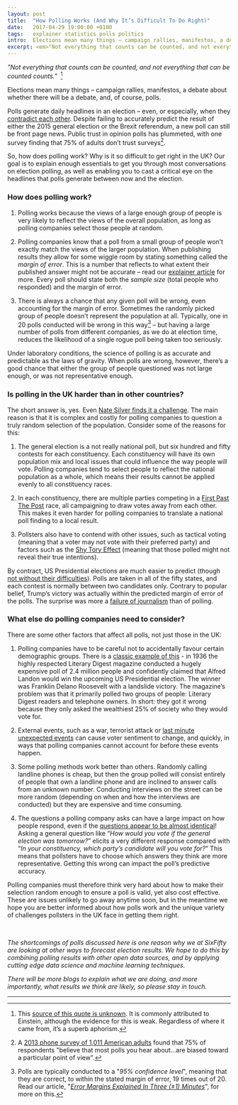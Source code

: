 ```yaml
---
layout: post
title:  "How Polling Works (And Why It’s Difficult To Do Right)"
date:   2017-04-29 19:00:00 +0100
tags:   explainer statistics polls politics
intro:  Elections mean many things – campaign rallies, manifestos, a debate about whether there will be a debate, and, of course, polls.
excerpt: <em>"Not everything that counts can be counted, and not everything that can be counted counts."</em> <br><br> Elections mean many things – campaign rallies, manifestos, a debate about whether there will be a debate, and, of course, polls. <br><br> Polls generate daily headlines in an election – even, or especially, when they <a href="http://www.bbc.co.uk/news/blogs-the-papers-39682374">contradict each other</a>. Despite failing to accurately predict the result of either the 2015 general election or the Brexit referendum, a new poll can still be front page news. Public trust in opinion polls has plummeted, with one survey finding that <a href="https://www.nationaljournal.com/s/71424/poll-americans-dont-trust-polls">75% of adults don’t trust surveys.</a> <br><br> So, how does polling work? Why is it so difficult to get right in the UK? Our goal is to explain enough essentials to get you through most conversations on election polling, as well as enabling you to cast a critical eye on the headlines that polls generate between now and the election.
---
```


_"Not everything that counts can be counted, and not everything that can be counted counts."_  [^1]

Elections mean many things – campaign rallies, manifestos, a debate about whether there will be a debate, and, of course, polls.
 
Polls generate daily headlines in an election – even, or especially, when they [contradict each other](http://www.bbc.co.uk/news/blogs-the-papers-39682374). Despite failing to accurately predict the result of either the 2015 general election or the Brexit referendum, a new poll can still be front page news. Public trust in opinion polls has plummeted, with one survey finding that 75% of adults don’t trust surveys[^2].

So, how does polling work? Why is it so difficult to get right in the UK? Our goal is to explain enough essentials to get you through most conversations on election polling, as well as enabling you to cast a critical eye on the headlines that polls generate between now and the election.


### How does polling work?
 
1. Polling works because the views of a large enough group of people is very likely to reflect the views of the overall population, as long as polling companies select those people at random.

2. Polling companies know that a poll from a small group of people won’t exactly match the views of the larger population. When publishing results they allow for some wiggle room by stating something called the _margin of error_. This is a number that reflects to what extent their published answer might not be accurate – read our [explainer article](http://sixfifty.org.uk/2017/04/28/error-margins/) for more. Every poll should state both the _sample size_ (total people who responded) and the margin of error.

3. There is always a chance that any given poll will be wrong, even accounting for the margin of error. Sometimes the randomly picked group of people doesn’t represent the population at all. Typically, one in 20 polls conducted will be wrong in this way[^3] – but having a large number of polls from different companies, as we do at election time, reduces the likelihood of a single rogue poll being taken too seriously.
 
Under laboratory conditions, the science of polling is as accurate and predictable as the laws of gravity. When polls are wrong, however, there’s a good chance that either the group of people questioned was not large enough, or was not representative enough.
 

### Is polling in the UK harder than in other countries?
 
The short answer is, yes. Even [Nate Silver finds it a challenge](https://fivethirtyeight.com/datalab/what-we-got-wrong-in-our-2015-uk-general-election-model/). The main reason is that it is complex and costly for polling companies to question a truly random selection of the population. Consider some of the reasons for this:
 
1. The general election is a not really national poll, but six hundred and fifty contests for each constituency. Each constituency will have its own population mix and local issues that could influence the way people will vote. Polling companies tend to select people to reflect the national population as a whole, which means their results cannot be applied evenly to all constituency races.

2. In each constituency, there are multiple parties competing in a [First Past The Post](https://www.youtube.com/watch?v=s7tWHJfhiyo) race, all campaigning to draw votes away from each other. This makes it even harder for polling companies to translate a national poll finding to a local result.

3. Pollsters also have to contend with other issues, such as tactical voting (meaning that a voter may not vote with their preferred party) and factors such as the [Shy Tory Effect](https://en.wikipedia.org/wiki/Shy_Tory_Factor) (meaning that those polled might not reveal their true intentions). 
 
By contract, US Presidential elections are much easier to predict (though [not without their difficulties](http://fivethirtyeight.com/features/election-update-why-our-model-is-more-bullish-than-others-on-trump/)). Polls are taken in all of the fifty states, and each contest is normally between two candidates only. Contrary to popular belief, Trump’s victory was actually within the predicted margin of error of the polls. The surprise was more a [failure of journalism](http://www.realclearpolitics.com/articles/2016/11/12/it_wasnt_the_polls_that_missed_it_was_the_pundits_132333.html) than of polling.
 

### What else do polling companies need to consider?
 
There are some other factors that affect all polls, not just those in the UK:
 
1. Polling companies have to be careful not to accidentally favour certain demographic groups. There is a [classic example of this](https://www.wsj.com/articles/SB115974322285279370) - in 1936 the highly respected Literary Digest magazine conducted a hugely expensive poll of 2.4 million people and confidently claimed that Alfred Landon would win the upcoming US Presidential election. The winner was Franklin Delano Roosevelt with a landslide victory. The magazine’s problem was that it primarily polled two groups of people: Literary Digest readers and telephone owners. In short: they got it wrong because they only asked the wealthiest 25% of society who they would vote for.

2. External events, such as a war, terrorist attack or [last minute unexpected events](http://www.newsweek.com/2017/04/21/fbi-director-james-comey-clinton-emails-583247.html) can cause voter sentiment to change, and quickly, in ways that polling companies cannot account for before these events happen.

3. Some polling methods work better than others. Randomly calling landline phones is cheap, but then the group polled will consist entirely of people that own a landline phone and are inclined to answer calls from an unknown number. Conducting interviews on the street can be more random (depending on when and how the interviews are conducted) but they are expensive and time consuming.

4. The questions a polling company asks can have a large impact on how people respond, even if the [questions appear to be almost identical](https://fivethirtyeight.com/features/how-our-uk-election-forecasting-model-works/)! Asking a general question like “_How would you vote if the general election was tomorrow?_” elicits a very different response compared with “_In your constituency, which party’s candidate will you vote for?_” This means that pollsters have to choose which answers they think are more representative. Getting this wrong can impact the poll’s predictive accuracy.

Polling companies must therefore think very hard about how to make their selection random enough to ensure a poll is valid, yet also cost effective. These are issues unlikely to go away anytime soon, but in the meantime we hope you are better informed about how polls work and the unique variety of challenges pollsters in the UK face in getting them right.

 

_The shortcomings of polls discussed here is one reason why we at SixFifty are looking at other ways to forecast election results. We hope to do this by combining polling results with other open data sources, and by applying cutting edge data science and machine learning techniques._
 
_There will be more blogs to explain what we are doing, and more importantly, what results we think are likely, so please stay in touch._

--- 

[^1]: This [source of this quote is unknown](http://quoteinvestigator.com/2010/05/26/everything-counts-einstein/). It is commonly attributed to Einstein, although the evidence for this is weak. Regardless of where it came from, it’s a superb aphorism.

[^2]: A [2013 phone survey of 1,011 American adults](https://www.nationaljournal.com/s/71424/poll-americans-dont-trust-polls) found that 75% of respondents "believe that most polls you hear about...are biased toward a particular point of view".

[^3]: Polls are typically conducted to a "_95% confidence level_", meaning that they are correct, to within the stated margin of error, 19 times out of 20. Read our article, "_[Error Margins Explained In Three (±1) Minutes](http://sixfifty.org.uk/2017/04/28/error-margins/)_", for more on this.

